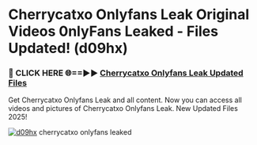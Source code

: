# Cherrycatxo Onlyfans Leak Original Videos 0nlyFans Leaked - Files Updated! (d09hx)

<h3>🔴 CLICK HERE 🌐==►► <a href="https://tinyurl.com/2jnfzry5" rel="nofollow">Cherrycatxo Onlyfans Leak Updated Files</a></h3>

Get Cherrycatxo Onlyfans Leak and all content. Now you can access all videos and pictures of Cherrycatxo Onlyfans Leak. New Updated Files 2025!

[![d09hx](https://i.imgur.com/GyGTBgg.gif)](https://tinyurl.com/2jnfzry5)
cherrycatxo onlyfans leaked